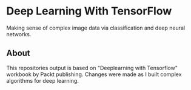 
# Deep Learning With TensorFlow
Making sense of complex image data via classification and deep neural networks.

## About

This repositories output is based on  "Deeplearning with Tensorflow" workbook by Packt publishing.
Changes were made as I built complex algorithms for deep learning.



